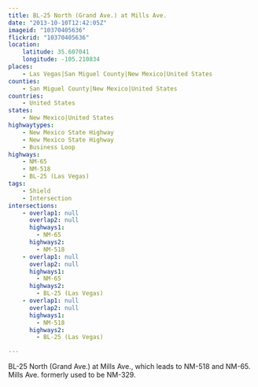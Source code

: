 ```yaml
---
title: BL-25 North (Grand Ave.) at Mills Ave.
date: "2013-10-10T12:42:05Z"
imageid: "10370405636"
flickrid: "10370405636"
location:
    latitude: 35.607041
    longitude: -105.210834
places:
    - Las Vegas|San Miguel County|New Mexico|United States
counties:
    - San Miguel County|New Mexico|United States
countries:
    - United States
states:
    - New Mexico|United States
highwaytypes:
    - New Mexico State Highway
    - New Mexico State Highway
    - Business Loop
highways:
    - NM-65
    - NM-518
    - BL-25 (Las Vegas)
tags:
    - Shield
    - Intersection
intersections:
    - overlap1: null
      overlap2: null
      highways1:
        - NM-65
      highways2:
        - NM-518
    - overlap1: null
      overlap2: null
      highways1:
        - NM-65
      highways2:
        - BL-25 (Las Vegas)
    - overlap1: null
      overlap2: null
      highways1:
        - NM-518
      highways2:
        - BL-25 (Las Vegas)

---
```

BL-25 North (Grand Ave.) at Mills Ave., which leads to NM-518 and NM-65.  Mills Ave. formerly used to be NM-329.